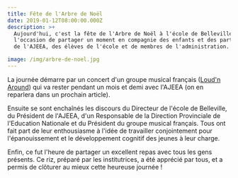 ```yaml
---
title: Fête de l'Arbre de Noël
date: 2019-01-12T08:00:00.000Z
description: >+
  Aujourd'hui, c'est la fête de l'Arbre de Noël à l'école de Belleville ! C'est
  l'occasion de partager un moment en compagnie des enfants et des partenaires
  de l'AJEEA, des élèves de l'école et de membres de l'administration.

image: /img/arbre-de-noel.jpg
---
```

La journée démarre par un concert d'un groupe musical français ([Loud'n Around](http://www.loudnaround.org)) qui va rester pendant un mois et demi avec l'AJEEA (on en reparlera dans un prochain article).

Ensuite se sont enchaînés les discours du Directeur de l'école de Belleville, du Président de l'AJEEA, d'un Responsable de la Direction Provinciale de l'Education Nationale et du Président du groupe musical français. Tous ont fait part de leur enthousiasme à l'idée de travailler conjointement pour l'épanouissement et le développement cognitif des jeunes à leur charge.

Enfin, ce fut l'heure de partager un excellent repas avec tous les gens présents. Ce riz, préparé par les institutrices, a été apprécié par tous, et a permis de clôturer au mieux cette heureuse journée !
